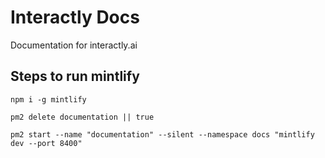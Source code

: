 # Interactly Docs

Documentation for interactly.ai

## Steps to run mintlify

```shell
npm i -g mintlify

pm2 delete documentation || true

pm2 start --name "documentation" --silent --namespace docs "mintlify dev --port 8400"

```
